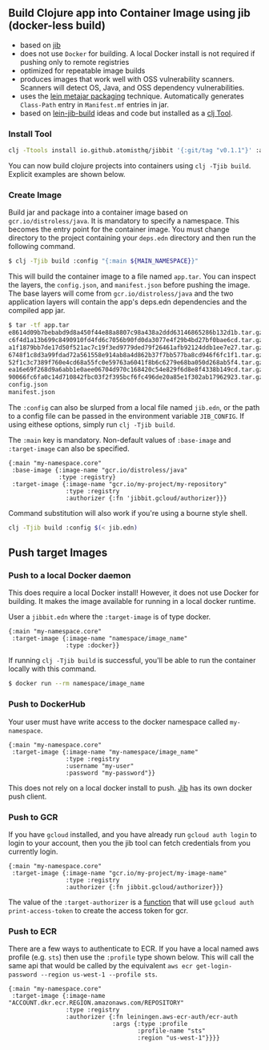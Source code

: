 ## Build Clojure app into Container Image using jib (docker-less build)

* based on [jib][jib]
* does not use `Docker` for building.  A local Docker install is not required
  if pushing only to remote registries
* optimized for repeatable image builds
* produces images that work well with OSS vulnerability scanners.  Scanners
  will detect OS, Java, and OSS dependency vulnerabilities.
* uses the [lein metajar packaging][lein-metajar] technique.  Automatically
  generates `Class-Path` entry in `Manifest.mf` entries in jar.
* based on [lein-jib-build][lein-jib-build] ideas and code but installed as a
  [clj Tool][tools-usage].

### Install Tool

```sh
clj -Ttools install io.github.atomisthq/jibbit '{:git/tag "v0.1.1"}' :as jib
```

You can now build clojure projects into containers using `clj -Tjib build`.  Explicit examples are shown below.

### Create Image

Build jar and package into a container image based on `gcr.io/distroless/java`.  It is mandatory to specify a namespace.  This
becomes the entry point for the container image.  You must change directory to
the project containing your `deps.edn` directory and then run the following
command.

```sh
$ clj -Tjib build :config "{:main ${MAIN_NAMESPACE}}"
```

This will build the container image to a file named `app.tar`.  You can inspect
the layers, the `config.json`, and `manifest.json` before pushing the image.
The base layers will come from `gcr.io/distroless/java` and the two application
layers will contain the app's deps.edn dependencies and the compiled app jar.

```sh
$ tar -tf app.tar
e8614d09b7bebabd9d8a450f44e88a8807c98a438a2ddd63146865286b132d1b.tar.gz
c6f4d1a13b699c8490910fd4fd6c7056b90fd0da3077e4f29b4bd27bf0bae6cd.tar.gz
a1f1879bb7de17d50f521ac7c19f3ed9779ded79f26461afb92124ddb1ee7e27.tar.gz
6748f1c8d3a99fdad72a561558e914ab8a4d862b37f7bb577ba8cd946f6fc1f1.tar.gz
52f1c3c7389f760e4cd68a55fc0e59763a6041f8b6c6279e68ba050d268ab5f4.tar.gz
ea16e69f268d9a6abb1e0aee06704d970c168420c54e829f6d8e8f4338b149cd.tar.gz
90066fc6fa0c14d710842fbc03f2f395bcf6fc496de20a85e1f302ab17962923.tar.gz
config.json
manifest.json
```

The `:config` can also be slurped from a local file named `jib.edn`, or the path to a config file can be passed in the environment variable `JIB_CONFIG`.  If using eithese options, simply run `clj -Tjib build`.

The `:main` key is mandatory. Non-default values of `:base-image` and `:target-image` can also be specified.

```edn
{:main "my-namespace.core"
 :base-image {:image-name "gcr.io/distroless/java"
              :type :registry}
 :target-image {:image-name "gcr.io/my-project/my-repository"
                :type :registry
                :authorizer {:fn 'jibbit.gcloud/authorizer}}}
```

Command substitution will also work if you're using a bourne style shell.

```sh
clj -Tjib build :config $(< jib.edn)
```

## Push target Images

### Push to a local Docker daemon

This does require a local Docker install!  However, it does not use Docker for building.  It makes the image available for running in a local docker runtime.

User a `jibbit.edn` where the `:target-image` is of type docker.

```edn
{:main "my-namespace.core"
 :target-image {:image-name "namespace/image_name"
                :type :docker}}
```

If running `clj -Tjib build` is successful, you'll be able to run the container locally with this command.

```sh
$ docker run --rm namespace/image_name
```

### Push to DockerHub

Your user must have write access to the docker namespace called `my-namespace`.

```edn
{:main "my-namespace.core"
 :target-image {:image-name "my-namespace/image_name"
                :type :registry
                :username "my-user"
                :password "my-password"}}
```

This does not rely on a local docker install to push.  [Jib][jib] has its own docker push client.

### Push to GCR

If you have `gcloud` installed, and you have already run `gcloud auth login` to login to your account, then 
you the jib tool can fetch credentials from you currently login.

```edn
{:main "my-namespace.core"
 :target-image {:image-name "gcr.io/my-project/my-image-name"
                :type :registry
                :authorizer {:fn jibbit.gcloud/authorizer}}}
```

The value of the `:target-authorizer` is a
[function](https://github.com/atomisthq/jibbit/blob/main/src/jibbit/gcloud.clj#L6)
that will use `gcloud auth print-access-token` to create the access token for
gcr. 

### Push to ECR

There are a few ways to authenticate to ECR.  If you have a local named aws profile (e.g. `sts`) then use the `:profile` type shown below.  This will call the same api
that would be called by the equivalent `aws ecr get-login-password --region us-west-1 --profile sts`.

```edn
{:main "my-namespace.core"
 :target-image {:image-name "ACCOUNT.dkr.ecr.REGION.amazonaws.com/REPOSITORY"
                :type :registry
                :authorizer {:fn leiningen.aws-ecr-auth/ecr-auth
                             :args {:type :profile
                                    :profile-name "sts"
                                    :region "us-west-1"}}}}
```

[gene-kim-gist]: https://gist.github.com/realgenekim/fdcad45286d065cc559cd75a8f946ad4#file-jib-build-clj-L45
[lein-jib-build]: https://github.com/vehvis/lein-jib-build
[lein-metajar]: https://github.com/orb/lein-metajar
[jib]: https://github.com/GoogleContainerTools/jib
[tools.build]: https://github.com/clojure/tools.build
[tools-usage]: https://clojure.org/reference/deps_and_cli#_using_named_tools
